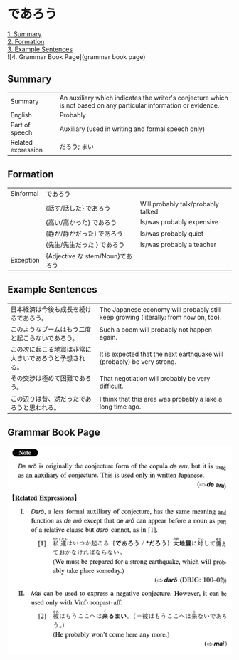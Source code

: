 # であろう

[1. Summary](#summary)<br>
[2. Formation](#formation)<br>
[3. Example Sentences](#example-sentences)<br>
![4. Grammar Book Page](grammar book page)<br>


## Summary

<table><tr>   <td>Summary</td>   <td>An auxiliary which indicates the writer's conjecture which is not based on any particular information or evidence.</td></tr><tr>   <td>English</td>   <td>Probably</td></tr><tr>   <td>Part of speech</td>   <td>Auxiliary (used in writing and formal speech only)</td></tr><tr>   <td>Related expression</td>   <td>だろう; まい</td></tr></table>

## Formation

<table class="table"> <tbody><tr class="tr head"> <td class="td"><span class="bold"><span>Sinformal</span></span></td> <td class="td"><span class="concept">であろう</span> </td> <td class="td"><span>&nbsp;</span></td> </tr> <tr class="tr"> <td class="td"><span>&nbsp;</span></td> <td class="td"><span>{話す/話した} <span class="concept">であろう</span></span></td> <td class="td"><span>Will probably talk/probably    talked</span></td> </tr> <tr class="tr"> <td class="td"><span>&nbsp;</span></td> <td class="td"><span>{高い/高かった} <span class="concept">であろう</span></span></td> <td class="td"><span>Is/was probably expensive</span></td> </tr> <tr class="tr"> <td class="td"><span>&nbsp;</span></td> <td class="td"><span>{静か/静かだった} <span class="concept">であろう</span></span></td> <td class="td"><span>Is/was probably quiet</span></td> </tr> <tr class="tr"> <td class="td"><span>&nbsp;</span></td> <td class="td"><span>{先生/先生だった } <span class="concept">であろう</span></span></td> <td class="td"><span>Is/was probably a teacher</span></td> </tr> <tr class="tr head"> <td class="td"><span class="bold"><span>Exception</span></span></td> <td class="td"><span>{Adjective <span class="concept">な</span> stem/Noun}<span class="concept">であろう</span></span></td> <td class="td"><span>&nbsp;</span></td> </tr> </tbody></table>

## Example Sentences

<table><tr>   <td>日本経済は今後も成長を続けるであろう。</td>   <td>The Japanese economy will probably still keep growing (literally: from now on, too).</td></tr><tr>   <td>このようなブームはもう二度と起こらないであろう。</td>   <td>Such a boom will probably not happen again.</td></tr><tr>   <td>この次に起こる地震は非常に大きいであろうと予想される。</td>   <td>It is expected that the next earthquake will (probably) be very strong.</td></tr><tr>   <td>その交渉は極めて困難であろう。</td>   <td>That negotiation will probably be very difficult.</td></tr><tr>   <td>この辺りは昔、湖だったであろうと思われる。</td>   <td>I think that this area was probably a lake a long time ago.</td></tr></table>

## Grammar Book Page

![](../img/Intermediateであろう.png)

